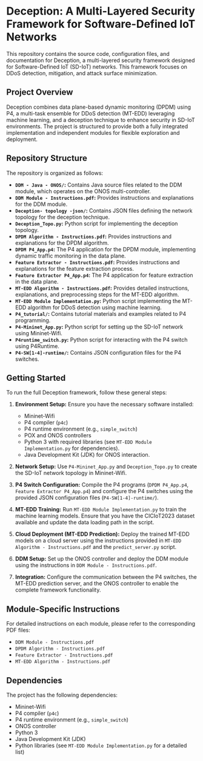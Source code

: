 # Deception: A Multi-Layered Security Framework for Software-Defined IoT Networks

This repository contains the source code, configuration files, and documentation for Deception, a multi-layered security framework designed for Software-Defined IoT (SD-IoT) networks. This framework focuses on DDoS detection, mitigation, and attack surface minimization.

## Project Overview

Deception combines data plane-based dynamic monitoring (DPDM) using P4, a multi-task ensemble for DDoS detection (MT-EDD) leveraging machine learning, and a deception technique to enhance security in SD-IoT environments. The project is structured to provide both a fully integrated implementation and independent modules for flexible exploration and deployment.

## Repository Structure

The repository is organized as follows:

*   **`DDM - Java - ONOS/`:** Contains Java source files related to the DDM module, which operates on the ONOS multi-controller.
*   **`DDM Module - Instructions.pdf`:** Provides instructions and explanations for the DDM module.
*   **`Deception- topology -json/`:** Contains JSON files defining the network topology for the deception technique.
*   **`Deception_Topo.py`:** Python script for implementing the deception topology.
*   **`DPDM Algorithm - Instructions.pdf`:** Provides instructions and explanations for the DPDM algorithm.
*   **`DPDM P4_App.p4`:** The P4 application for the DPDM module, implementing dynamic traffic monitoring in the data plane.
*   **`Feature Extractor - Instructions.pdf`:** Provides instructions and explanations for the feature extraction process.
*   **`Feature Extractor P4_App.p4`:** The P4 application for feature extraction in the data plane.
*   **`MT-EDD Algorithm - Instructions.pdf`:** Provides detailed instructions, explanations, and preprocessing steps for the MT-EDD algorithm.
*   **`MT-EDD Module Implementation.py`:** Python script implementing the MT-EDD algorithm for DDoS detection using machine learning.
*   **`P4_tutorial/`:** Contains tutorial materials and examples related to P4 programming.
*   **`P4-Mininet_App.py`:** Python script for setting up the SD-IoT network using Mininet-Wifi.
*   **`P4runtime_switch.py`:** Python script for interacting with the P4 switch using P4Runtime.
*   **`P4-SW[1-4]-runtime/`:** Contains JSON configuration files for the P4 switches.

## Getting Started

To run the full Deception framework, follow these general steps:

1.  **Environment Setup:** Ensure you have the necessary software installed:
    *   Mininet-Wifi
    *   P4 compiler (`p4c`)
    *   P4 runtime environment (e.g., `simple_switch`)
    *   POX and ONOS controllers
    *   Python 3 with required libraries (see `MT-EDD Module Implementation.py` for dependencies).
    *   Java Development Kit (JDK) for ONOS interaction.

2.  **Network Setup:** Use `P4-Mininet_App.py` and `Deception_Topo.py` to create the SD-IoT network topology in Mininet-Wifi.

3.  **P4 Switch Configuration:** Compile the P4 programs (`DPDM P4_App.p4`, `Feature Extractor P4_App.p4`) and configure the P4 switches using the provided JSON configuration files (`P4-SW[1-4]-runtime/`).

4.  **MT-EDD Training:** Run `MT-EDD Module Implementation.py` to train the machine learning models. Ensure that you have the CICIoT2023 dataset available and update the data loading path in the script.

5.  **Cloud Deployment (MT-EDD Prediction):** Deploy the trained MT-EDD models on a cloud server using the instructions provided in `MT-EDD Algorithm - Instructions.pdf` and the `predict_server.py` script.

6.  **DDM Setup:** Set up the ONOS controller and deploy the DDM module using the instructions in `DDM Module - Instructions.pdf`.

7.  **Integration:** Configure the communication between the P4 switches, the MT-EDD prediction server, and the ONOS controller to enable the complete framework functionality.

## Module-Specific Instructions

For detailed instructions on each module, please refer to the corresponding PDF files:

*   `DDM Module - Instructions.pdf`
*   `DPDM Algorithm - Instructions.pdf`
*   `Feature Extractor - Instructions.pdf`
*   `MT-EDD Algorithm - Instructions.pdf`

## Dependencies

The project has the following dependencies:

*   Mininet-Wifi
*   P4 compiler (`p4c`)
*   P4 runtime environment (e.g., `simple_switch`)
*   ONOS controller
*   Python 3
*   Java Development Kit (JDK)
*   Python libraries (see `MT-EDD Module Implementation.py` for a detailed list)
